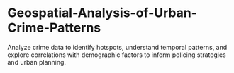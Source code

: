 # Geospatial-Analysis-of-Urban-Crime-Patterns
Analyze crime data to identify hotspots, understand temporal patterns, and explore correlations with demographic factors to inform policing strategies and urban planning.

